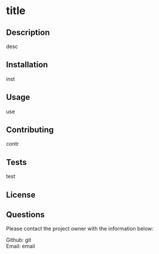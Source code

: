 
  # title
  ## Description
  desc
  ## Installation
  inst
  ## Usage
  use
  ## Contributing
  contr
  ## Tests
  test
  ## License
  
  ## Questions
  <p>Please contact the project owner with the information below:</p>
  Github: git <br>
  Email: email
  